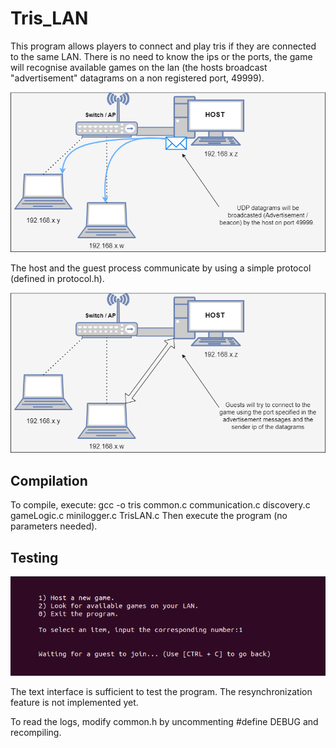 # Tris_LAN

This program allows players to connect and play tris if they are connected to the same LAN.
There is no need to know the ips or the ports, the game will recognise available games on the lan (the hosts broadcast "advertisement" datagrams on a non registered port, 49999).

![advertisement](advertisement.png)


The host and the guest process communicate by using a simple protocol (defined in protocol.h).

![a guest connects to the host](connection.png)

## Compilation
To compile, execute:
gcc -o tris common.c communication.c discovery.c gameLogic.c minilogger.c TrisLAN.c
Then execute the program (no parameters needed).

## Testing

![interface](interface.png)

The text interface is sufficient to test the program.
The resynchronization feature is not implemented yet.

To read the logs, modify common.h by uncommenting 
#define DEBUG
and recompiling.
